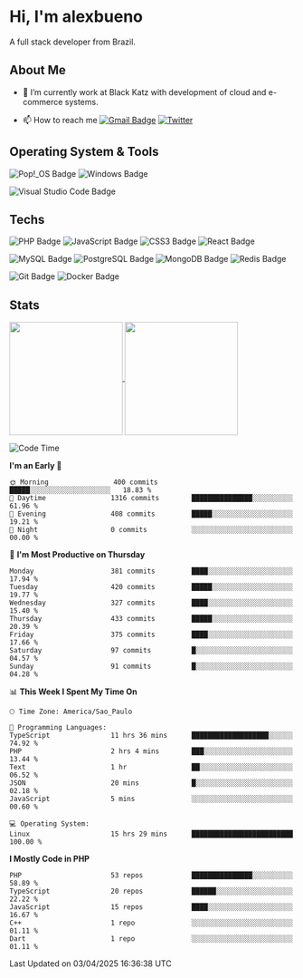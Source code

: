 # Hi, I'm alexbueno

A full stack developer from Brazil.

## About Me

- 🌱 I’m currently work at Black Katz with development of cloud and e-commerce systems.

- 📫 How to reach me [![Gmail Badge](https://img.shields.io/badge/-gmail-c14438?style=for-the-badge&logo=Gmail&logoColor=ffffff)](mailto:alexsandrofbueno@gmail.com) [![Twitter](https://img.shields.io/badge/twitter-1DA1F2.svg?style=for-the-badge&logo=twitter&logoColor=ffffff)](https://twitter.com/Alex_Bueno_7)

## Operating System & Tools

![Pop!_OS Badge](https://img.shields.io/badge/Pop!__OS-48B9C7?logo=popos&logoColor=fff&style=flat)
![Windows Badge](https://img.shields.io/badge/Windows-0078D6?logo=windows&logoColor=fff&style=flat)

![Visual Studio Code Badge](https://img.shields.io/badge/Visual%20Studio%20Code-007ACC?logo=visualstudiocode&logoColor=fff&style=flat)

## Techs

![PHP Badge](https://img.shields.io/badge/PHP-777BB4?logo=php&logoColor=fff&style=flat)
![JavaScript Badge](https://img.shields.io/badge/JavaScript-F7DF1E?logo=javascript&logoColor=000&style=flat)
![CSS3 Badge](https://img.shields.io/badge/CSS3-1572B6?logo=css3&logoColor=fff&style=flat)
![React Badge](https://img.shields.io/badge/React-61DAFB?logo=react&logoColor=000&style=flat)

![MySQL Badge](https://img.shields.io/badge/MySQL-4479A1?logo=mysql&logoColor=fff&style=flat)
![PostgreSQL Badge](https://img.shields.io/badge/PostgreSQL-4169E1?logo=postgresql&logoColor=fff&style=flat)
![MongoDB Badge](https://img.shields.io/badge/MongoDB-47A248?logo=mongodb&logoColor=fff&style=flat)
![Redis Badge](https://img.shields.io/badge/Redis-DC382D?logo=redis&logoColor=fff&style=flat)

![Git Badge](https://img.shields.io/badge/Git-F05032?logo=git&logoColor=fff&style=flat)
![Docker Badge](https://img.shields.io/badge/Docker-2496ED?logo=docker&logoColor=fff&style=flat)


## Stats

<a href="https://github.com/anuraghazra/github-readme-stats">
  <img height=200 align="center" src="https://github-readme-stats.vercel.app/api?username=alexbueno7&theme=dark" />
</a>
<a href="https://github.com/anuraghazra/convoychat">
  <img height=200 align="center" src="https://github-readme-stats.vercel.app/api/top-langs?username=alexbueno7&layout=compact&langs_count=8&card_width=320&theme=dark" />
</a>

<!--START_SECTION:waka-->
![Code Time](http://img.shields.io/badge/Code%20Time-1%2C414%20hrs%2019%20mins-blue)

**I'm an Early 🐤** 

```text
🌞 Morning                400 commits         █████░░░░░░░░░░░░░░░░░░░░   18.83 % 
🌆 Daytime                1316 commits        ███████████████░░░░░░░░░░   61.96 % 
🌃 Evening                408 commits         █████░░░░░░░░░░░░░░░░░░░░   19.21 % 
🌙 Night                  0 commits           ░░░░░░░░░░░░░░░░░░░░░░░░░   00.00 % 
```
📅 **I'm Most Productive on Thursday** 

```text
Monday                   381 commits         ████░░░░░░░░░░░░░░░░░░░░░   17.94 % 
Tuesday                  420 commits         █████░░░░░░░░░░░░░░░░░░░░   19.77 % 
Wednesday                327 commits         ████░░░░░░░░░░░░░░░░░░░░░   15.40 % 
Thursday                 433 commits         █████░░░░░░░░░░░░░░░░░░░░   20.39 % 
Friday                   375 commits         ████░░░░░░░░░░░░░░░░░░░░░   17.66 % 
Saturday                 97 commits          █░░░░░░░░░░░░░░░░░░░░░░░░   04.57 % 
Sunday                   91 commits          █░░░░░░░░░░░░░░░░░░░░░░░░   04.28 % 
```


📊 **This Week I Spent My Time On** 

```text
🕑︎ Time Zone: America/Sao_Paulo

💬 Programming Languages: 
TypeScript               11 hrs 36 mins      ███████████████████░░░░░░   74.92 % 
PHP                      2 hrs 4 mins        ███░░░░░░░░░░░░░░░░░░░░░░   13.44 % 
Text                     1 hr                ██░░░░░░░░░░░░░░░░░░░░░░░   06.52 % 
JSON                     20 mins             █░░░░░░░░░░░░░░░░░░░░░░░░   02.18 % 
JavaScript               5 mins              ░░░░░░░░░░░░░░░░░░░░░░░░░   00.60 % 

💻 Operating System: 
Linux                    15 hrs 29 mins      █████████████████████████   100.00 % 
```

**I Mostly Code in PHP** 

```text
PHP                      53 repos            ███████████████░░░░░░░░░░   58.89 % 
TypeScript               20 repos            ██████░░░░░░░░░░░░░░░░░░░   22.22 % 
JavaScript               15 repos            ████░░░░░░░░░░░░░░░░░░░░░   16.67 % 
C++                      1 repo              ░░░░░░░░░░░░░░░░░░░░░░░░░   01.11 % 
Dart                     1 repo              ░░░░░░░░░░░░░░░░░░░░░░░░░   01.11 % 
```




 Last Updated on 03/04/2025 16:36:38 UTC
<!--END_SECTION:waka-->
